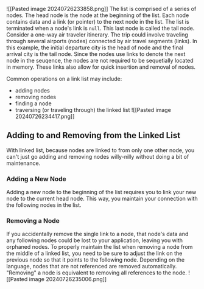 ![[Pasted image 20240726233858.png]]
The list is comprised of a series of nodes.
The head node is the node at the beginning of the list. Each node contains data and a link (or pointer) to the next node in the list. The list is terminated when a node's link is `null`. This last node is called the tail node.
Consider a one-way air traveler itinerary. The trip could involve traveling through several airports (nodes) connected by air travel segments (links). In this example, the initial departure city is the head of node and the final arrival city is the tail node.
Since the nodes use links to denote the next node in the seuqence, the nodes are not required to be sequetially located in memory. These links also allow for quick insertion and removal of nodes.

Common operations on a link list may include:
- adding nodes
- removing nodes
- finding a node
- traversing (or traveling through) the linked list
![[Pasted image 20240726234417.png]]
## Adding to and Removing from the Linked List
With linked list, because nodes are linked to from only one other node, you can't just go adding and removing nodes willy-nilly without doing a bit of maintenance.
### Adding a New Node
Adding a new node to the beginning of the list requires you to link your new node to the current head node. This way, you maintain your connection with the following nodes in the list.

### Removing a Node
If you accidentally remove the single link to a node, that node's data and any following nodes could be lost to your application, leaving you with orphaned nodes.
To properly maintain the list when removing a node from the middle of a linked list, you need to be sure to adjust the link on the previous node so that it points to the following node.
Depending on the language, nodes that are not referenced are removed automatically. "Removing" a node is equivalent to removing all references to the node.
![[Pasted image 20240726235006.png]]

